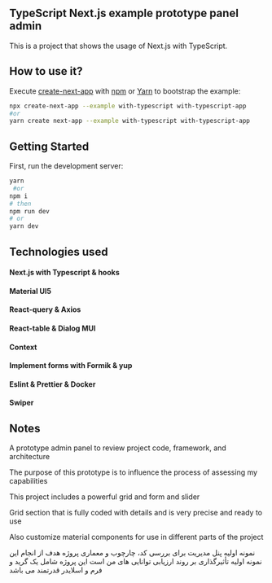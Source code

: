 ## TypeScript Next.js example prototype panel admin

This is a project that shows the usage of Next.js with TypeScript.

## How to use it?

Execute [create-next-app](https://github.com/vercel/next.js/tree/canary/packages/create-next-app) with [npm](https://docs.npmjs.com/cli/v8/commands/npm-init/) or [Yarn](https://classic.yarnpkg.com/en/docs/cli/create/) to bootstrap the example:

```bash
npx create-next-app --example with-typescript with-typescript-app
#or
yarn create next-app --example with-typescript with-typescript-app
```

## Getting Started

First, run the development server:

```bash
yarn
 #or
npm i
# then
npm run dev
# or
yarn dev
```

## Technologies used

#### Next.js with Typescript & hooks

#### Material UI5

#### React-query & Axios

#### React-table & Dialog MUI

#### Context

#### Implement forms with Formik & yup

#### Eslint & Prettier & Docker

#### Swiper

## Notes

A prototype admin panel to review project code, framework, and architecture

The purpose of this prototype is to influence the process of assessing my capabilities

This project includes a powerful grid and form and slider

Grid section that is fully coded with details and is very precise and ready to use

Also customize material components for use in different parts of the project

نمونه اولیه پنل مدیریت برای بررسی کد، چارچوب و معماری پروژه
هدف از انجام این نمونه اولیه تأثیرگذاری بر روند ارزیابی توانایی های من است
این پروژه شامل یک گرید و فرم و اسلایدر قدرتمند می باشد

